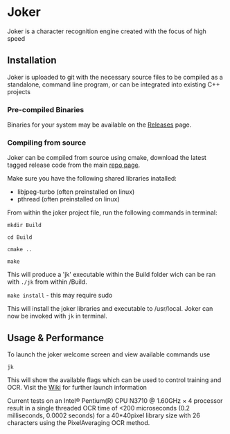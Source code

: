 # Joker

Joker is a character recognition engine created with the focus of high speed

## Installation

Joker is uploaded to git with the necessary source files to be compiled as a standalone, command line program, or can be integrated into existing C++ projects

### Pre-compiled Binaries

Binaries for your system may be available on the [Releases](https://github.com/jnoxro/joker/releases) page. 



### Compiling from source

Joker can be compiled from source using cmake, download the latest tagged release code from the main [repo page](https://github.com/jnoxro/joker).

Make sure you have the following shared libraries inatalled:
 - libjpeg-turbo (often preinstalled on linux)
 - pthread (often preinstalled on linux)

From within the joker project file, run the following commands in terminal:

`mkdir Build`

`cd Build`

`cmake ..`

`make`

This will produce a 'jk' executable within the Build folder wich can be ran with `./jk` from within /Build.

`make install`  - this may require sudo

This will install the joker libraries and executable to /usr/local. Joker can now be invoked with `jk` in terminal.



## Usage & Performance 

To launch the joker welcome screen and view available commands use

`jk`

This will show the available flags which can be used to control training and OCR. Visit the [Wiki](https://github.com/jnoxro/joker/wiki) for further launch information

Current tests on an Intel® Pentium(R) CPU N3710 @ 1.60GHz × 4 processor result in a single threaded OCR time of <200 microseconds (0.2 milliseconds, 0.0002 seconds) for a 40*40pixel library size with 26 characters using the PixelAveraging OCR method.
